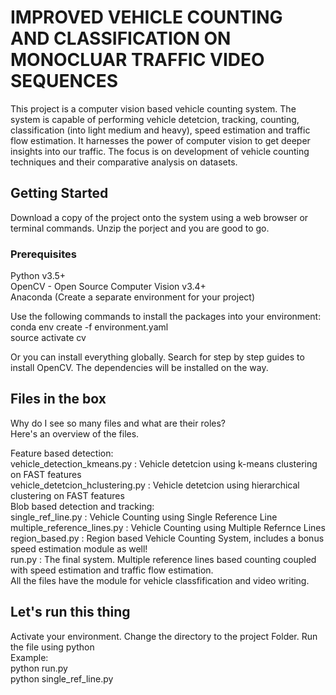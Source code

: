 # IMPROVED VEHICLE COUNTING AND CLASSIFICATION ON MONOCLUAR TRAFFIC VIDEO SEQUENCES
This project is a computer vision based vehicle counting system. The system is capable of performing vehicle detetcion, tracking, counting, classification (into light medium and heavy), speed estimation and traffic flow estimation. It harnesses the power of computer vision to get deeper insights into our traffic. The focus is on development of vehicle counting techniques and their comparative analysis on datasets.

## Getting Started
Download a copy of the project onto the system using a web browser or terminal commands. Unzip the porject and you are good to go.

### Prerequisites
Python v3.5+ <br />
OpenCV - Open Source Computer Vision v3.4+  <br />
Anaconda (Create a separate environment for your project) <br />

Use the following commands to install the packages into your environment: <br />
conda env create -f environment.yaml <br />
source activate cv <br />

Or you can install everything globally. Search for step by step guides to install OpenCV. The dependencies will be installed on the way. <br />

## Files in the box
Why do I see so many files and what are their roles? <br />
Here's an overview of the files. <br />

Feature based detection: <br />
vehicle_detection_kmeans.py : Vehicle detetcion using k-means clustering on FAST features <br />
vehicle_detetcion_hclustering.py : Vehicle detetcion using hierarchical clustering on FAST features <br />
Blob based detection and tracking: <br />
single_ref_line.py : Vehicle Counting using Single Reference Line <br />
multiple_reference_lines.py : Vehicle Counting using Multiple Refernce Lines <br />
region_based.py : Region based Vehicle Counting System, includes a bonus speed estimation module as well! <br />
run.py : The final system. Multiple reference lines based counting coupled with speed estimation and traffic flow estimation.<br /> 
All the files have the module for vehicle classfification and video writing. 

## Let's run this thing

Activate your environment. Change the directory to the project Folder. Run the file using python <br />
Example: <br />
python run.py <br />
python single_ref_line.py <br />
